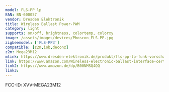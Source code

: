 ```yaml
---
model: FLS-PP lp
EAN: BN-600057
vendor: Dresden Elektronik
title: Wireless Ballast Power-PWM
category: light
supports: on/off, brightness, colortemp, colorxy
image: /assets/images/devices/Phoscon_FLS-PP.jpg
zigbeemodel: ['FLS-PP3']
compatible: [z2m,iob,deconz]
z2m: Mega23M12
mlink: https://www.dresden-elektronik.de/produkt/fls-pp-lp-funk-vorschaltger%C3%A4t.html
link: https://www.amazon.com/Wireless-electronic-ballast-interface-certified/dp/B00NMSQ4QQ
link2: https://www.amazon.de/dp/B00NMSQ4QQ
link3: 
---
```

FCC-ID: XVV-MEGA23M12